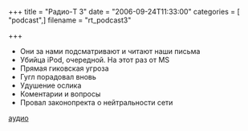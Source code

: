 +++
title = "Радио-T 3"
date = "2006-09-24T11:33:00"
categories = [ "podcast",]
filename = "rt_podcast3"

+++

- Они за нами подсматривают и читают наши письма
- Убийца iPod, очередной. На этот раз от MS
- Прямая гиковская угроза
- Гугл порадовал вновь
- Удушение ослика
- Коментарии и вопросы
- Провал законопректа о нейтральности сети

[аудио](https://cdn.radio-t.com/rt_podcast3.mp3)
<audio src="https://cdn.radio-t.com/rt_podcast3.mp3" preload="none"></audio>